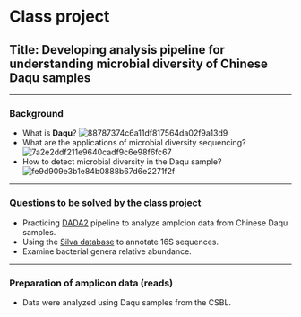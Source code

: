 # Class project
## Title: Developing analysis pipeline for understanding microbial diversity of Chinese Daqu samples
-----
### Background
* What is __Daqu__?
 ![88787374c6a11df817564da02f9a13d9](https://github.com/igchoi/IBT618-SystemsBiotechnology/assets/165759135/15a73096-b5dd-49f4-90e9-fb4de5dd1289)
* What are the applications of microbial diversity sequencing?
![7a2e2ddf211e9640cadf9c6e98f6fc67](https://github.com/igchoi/IBT618-SystemsBiotechnology/assets/165759135/c8303427-5d93-4c4e-b65e-46c1ea9cbee6)
* How to detect microbial diversity in the Daqu sample?
 ![fe9d909e3b1e84b0888b67d6e2271f2f](https://github.com/igchoi/IBT618-SystemsBiotechnology/assets/165759135/aff5810f-86ae-48c2-b464-fd8e82849d3c)
----
### Questions to be solved by the class project
* Practicing [DADA2](https://benjjneb.github.io/dada2/index.html) pipeline to analyze amplcion data from Chinese Daqu samples.
* Using the [Silva database](https://www.arb-silva.de/) to annotate 16S sequences. 
* Examine bacterial genera relative abundance.
----
### Preparation of amplicon data (reads)
* Data were analyzed using Daqu samples from the CSBL.

